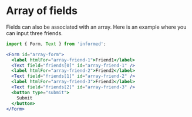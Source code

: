 # Array of fields

Fields can also be associated with an array. Here is an example where you can input three friends.

<!-- STORY -->

```jsx
import { Form, Text } from 'informed';

<Form id="array-form">
  <label htmlFor="array-friend-1">Friend1</label>
  <Text field="friends[0]" id="array-friend-1" />
  <label htmlFor="array-friend-2">Friend2</label>
  <Text field="friends[1]" id="array-friend-2" />
  <label htmlFor="array-friend-3">Friend3</label>
  <Text field="friends[2]" id="array-friend-3" />
  <button type="submit">
    Submit
  </button>
</Form>
```
